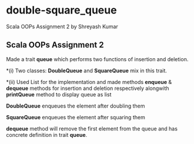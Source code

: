 # double-square_queue
Scala OOPs Assignment 2 by Shreyash Kumar

## Scala OOPs Assignment 2

Made a trait **queue** which performs two functions of insertion and deletion.


*(i) Two classes: **DoubleQueue** and **SquareQueue** mix in this trait.


*(ii) Used List for the implementation and made methods **enqueue** & **dequeue** methods for insertion and deletion respectively alongwith **printQueue** method to display queue as list

**DoubleQueue** enqueues the element after doubling them


**SquareQueue** enqueues the element after squaring them


**dequeue** method will remove the first element from the queue and has concrete definition in trait **queue**.
